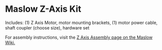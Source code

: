 # Maslow Z-Axis Kit

Includes:  (1) Z Axis Motor, motor mounting brackets, (1) motor power cable, shaft coupler (choose size), hardware set   

For assembly instructions, visit the [Z Axis Assembly page on the Maslow Wiki.](https://github.com/MaslowCNC/Mechanics/wiki/How-To-Assemble-The-Z-Axis)
